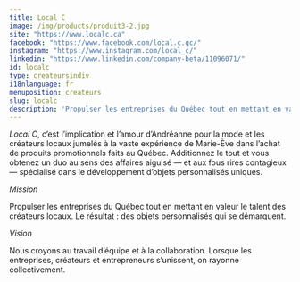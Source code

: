 ```yaml
---
title: Local C
image: /img/products/produit3-2.jpg
site: "https://www.localc.ca"
facebook: "https://www.facebook.com/local.c.qc/"
instagram: "https://www.instagram.com/local_c/"
linkedin: "https://www.linkedin.com/company-beta/11096071/"
id: localc
type: createursindiv
i18nlanguage: fr
menuposition: createurs
slug: localc
description: 'Propulser les entreprises du Québec tout en mettant en valeur le talent des créateurs locaux. Le résultat : des objets personnalisés qui se démarquent.'
---
```


*Local C*, c’est l’implication et l’amour d’Andréanne pour la mode et les créateurs locaux jumelés à la vaste expérience de Marie-Ève dans l’achat de produits promotionnels faits au Québec. Additionnez le tout et vous obtenez un duo au sens des affaires aiguisé — et aux fous rires contagieux — spécialisé dans le développement d’objets personnalisés uniques.

*Mission*

Propulser les entreprises du Québec tout en mettant en valeur le talent des créateurs locaux. Le résultat : des objets personnalisés qui se démarquent.

*Vision*

Nous croyons au travail d’équipe et à la collaboration. Lorsque les entreprises, créateurs et entrepreneurs s’unissent, on rayonne collectivement.


